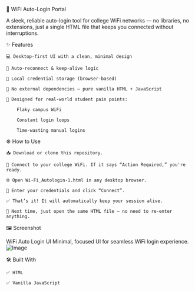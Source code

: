 📶 WiFi Auto-Login Portal

A sleek, reliable auto-login tool for college WiFi networks — no libraries, no extensions, just a single HTML file that keeps you connected without interruptions.

✨ Features

    💻 Desktop-first UI with a clean, minimal design

    🔄 Auto-reconnect & keep-alive logic

    🔐 Local credential storage (browser-based)

    🚫 No external dependencies — pure vanilla HTML + JavaScript

    🎯 Designed for real-world student pain points:

        Flaky campus WiFi

        Constant login loops

        Time-wasting manual logins

⚙️ How to Use

    📥 Download or clone this repository.

    📡 Connect to your college WiFi. If it says “Action Required,” you're ready.

    🌐 Open Wi-Fi_Autologin-1.html in any desktop browser.

    🧾 Enter your credentials and click “Connect”.

    ✅ That’s it! It will automatically keep your session alive.

    🚀 Next time, just open the same HTML file — no need to re-enter anything.

🖼️ Screenshot

WiFi Auto Login UI
Minimal, focused UI for seamless WiFi login experience.
![Image](https://github.com/user-attachments/assets/64959b8b-b466-449f-ae17-a288312c033d)

🛠️ Built With

    ✅ HTML

    ✅ Vanilla JavaScript
